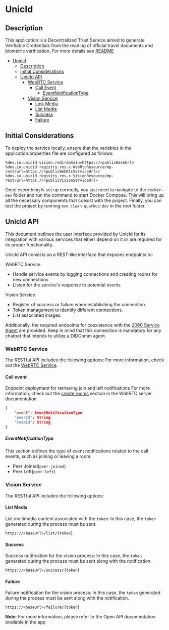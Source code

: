 # UnicId
## Description
This application is a Decentralized Trust Service aimed to generate Verifiable Credentials from the reading of official travel documents and biometric verification. For more details see [README](/README.md)

- [UnicId](#unicid)
  - [Description](#description)
  - [Initial Considerations](#initial-considerations)
  - [UnicId API](#unicid-api)
    - [WebRTC Service](#webrtc-service)
      - [Call Event](#call-event)
          - [EventNotificationType](#eventnotificationtype)
    - [Vision Service](#vision-service)
      - [Link Media](#link-media)
      - [List Media](#list-media)
      - [Success](#success)
      - [Failure](#failure)

## Initial Considerations
To deploy the service locally, ensure that the variables in the application.properties file are configured as follows:
```properties
%dev.io.unicid.vision.redirdomain=https://<publicBaseUrl>
%dev.io.unicid.registry.res.c.WebRtcResource/mp-rest/url=https://<publicWebRtcServiceUrl>/
%dev.io.unicid.registry.res.c.VisionResource/mp-rest/url=https://<publicVisionServiceUrl>
```

Once everything is set up correctly, you just need to navigate to the `docker-dev` folder and run the command to start Docker Compose. This will bring up all the necessary components that coexist with the project. Finally, you can test the project by running `mvn clean quarkus:dev` in the root folder.

## UnicId API

This document outlines the user interface provided by UnicId for its integration with various services that either depend on it or are required for its proper functionality.

UnicId API consists on a REST-like interface that exposes endpoints to:

WebRTC Service
- Handle service events by logging connections and creating rooms for new connections
- Listen for the service's response to potential events

Vision Service
- Register of success or failure when establishing the connection.
- Token management to identify different connections.
- List associated images.

Additionally, the required endpoints for coexistence with the [2060 Service Agent](https://github.com/2060-io/2060-service-agent) are provided. Keep in mind that this connection is mandatory for any chatbot that intends to utilize a DIDComm agent.

### WebRTC Service
The RESTful API includes the following options:
For more information, check out the [WebRTC Service](https://github.com/2060-io/webrtc-server).

#### Call event
Endpoint deployment for retrieving join and left notifications
For more information, check out the [create rooms](https://github.com/2060-io/webrtc-server?tab=readme-ov-file#parameters-all-optional) section in the WebRTC server documentation.

```json
{
    "event": EventNotificationType
    "peerId": String
    "roomId": String
}
```
##### EventNotificationType
This section defines the type of event notifications related to the call events, such as joining or leaving a room.
- Peer Joined(`peer-joined`)
- Peer Left(`peer-left`)

### Vision Service
The RESTful API includes the following options:

#### List Media
List multimedia content associated with the `token`: In this case, the `token` generated during the process must be sent.
```url
https://<baseUrl>/list/{token}
```

#### Success
Success notification for the vision process: In this case, the `token` generated during the process must be sent along with the notification.
```url
https://<baseUrl>/success/{token}
```

#### Failure
Failure notification for the vision process: In this case, the `token` generated during the process must be sent along with the notification.
```url
https://<baseUrl>/failure/{token}
```

**Note**: For more information, please refer to the Open API documentation available in the app
